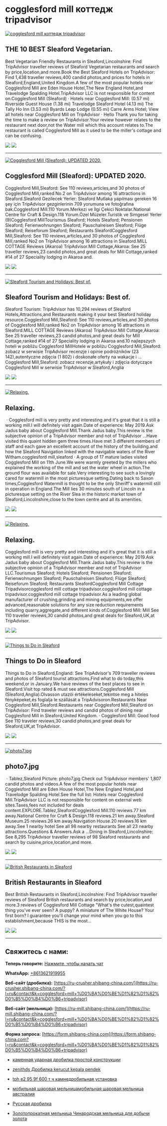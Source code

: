 # cogglesford mill коттедж tripadvisor

<a href="https://swt.shibang-china.com/?l=ru&img&k=cogglesford+mill+%D0%BA%D0%BE%D1%82%D1%82%D0%B5%D0%B4%D0%B6+tripadvisor" target="_blank">![cogglesford mill коттедж tripadvisor](http://static.shibang-china.com/all-800x300/182.jpg)</a>

## THE 10 BEST Sleaford Vegetarian.
Best Vegetarian Friendly Restaurants in Sleaford,Lincolnshire: Find TripAdvisor traveller reviews of Sleaford Vegetarian restaurants and search by price,location,and more.Book the Best Sleaford Hotels on TripAdvisor: Find 1,438 traveller reviews,400 candid photos,and prices for hotels in Sleaford,England,United Kingdom.A few of the most popular hotels near Cogglesford Mill are Eden House Hotel,The New England Hotel,and Travelodge Spalding Hotel.TripAdvisor LLC is not responsible for content on.Cogglesford Mill (Sleaford)&nbsp;&#0183;&#32;Hotels near Cogglesford Mill: (0.57 mi) Riverside Guest House (1.38 mi) Travelodge Sleaford Hotel (4.13 mi) The Tally Ho Inn (3.53 mi) Byards Leap Lodge (0.55 mi) Carre Arms Hotel; View all hotels near Cogglesford Mill on TripAdvisor&nbsp;&#0183;&#32;Hello Thank you for taking the time to make a review on TripAdvisor.Your review however relates to the restaurant next door,not the Water mill which this account relates to.The restaurant is called Cogglesford Mill as it used to be the miller's cottage and can be confusing.


<a href="https://whatsapp.shibangsoft.com/WhatsApp.php" target="_blank" title="WhatsApp">![](http://static.shibang-china.com/icon/whatsapp.png)</a> <a href="https://swt.shibang-china.com/?l=ru&icon&k=cogglesford+mill+%D0%BA%D0%BE%D1%82%D1%82%D0%B5%D0%B4%D0%B6+tripadvisor" target="_blank">![](http://static.shibang-china.com/icon/chat-ru.png)</a>

---

<a href="https://swt.shibang-china.com/?l=ru&img&k=cogglesford+mill+%D0%BA%D0%BE%D1%82%D1%82%D0%B5%D0%B4%D0%B6+tripadvisor" target="_blank">![Cogglesford Mill (Sleaford): UPDATED 2020.](http://static.shibang-china.com/all-800x300/943.jpg)</a>

## Cogglesford Mill (Sleaford): UPDATED 2020.
Cogglesford Mill,Sleaford: See 110 reviews,articles,and 30 photos of Cogglesford Mill,ranked No.2 on TripAdvisor among 16 attractions in Sleaford.Sleaford Gezilecek Yerler: Sleaford Mutlaka yapılması gereken 16 şey i&#231;in TripAdvisor gezginlerinin 709 yorumuna ve fotoğrafına bak.Cogglesford Mill.110 Yorum.Merkezi ve İlgi &#199;ekici Noktalar.National Centre for Craft &amp; Design.118 Yorum.&#214;zel M&#252;zeler.Turistik ve Simgesel Yerler (9)Cogglesford MillTourismus Sleaford; Hotels Sleaford; Pensionen Sleaford; Ferienwohnungen Sleaford; Pauschalreisen Sleaford; Fl&#252;ge Sleaford; Reiseforum Sleaford; Restaurants SleafordCogglesford Mill,Sleaford: See 110 reviews,articles,and 30 photos of Cogglesford Mill,ranked No2 on TripAdvisor among 16 attractions in Sleaford.MILL COTTAGE Reviews (Akaroa) TripAdvisor.Mill Cottage,Akaroa: See 25 traveller reviews,23 candid photos,and great deals for Mill Cottage,ranked #14 of 27 Speciality lodging in Akaroa and.


<a href="https://whatsapp.shibangsoft.com/WhatsApp.php" target="_blank" title="WhatsApp">![](http://static.shibang-china.com/icon/whatsapp.png)</a> <a href="https://swt.shibang-china.com/?l=ru&icon&k=cogglesford+mill+%D0%BA%D0%BE%D1%82%D1%82%D0%B5%D0%B4%D0%B6+tripadvisor" target="_blank">![](http://static.shibang-china.com/icon/chat-ru.png)</a>

---

<a href="https://swt.shibang-china.com/?l=ru&img&k=cogglesford+mill+%D0%BA%D0%BE%D1%82%D1%82%D0%B5%D0%B4%D0%B6+tripadvisor" target="_blank">![Sleaford Tourism and Holidays: Best of.](http://static.shibang-china.com/all-800x300/1209.jpg)</a>

## Sleaford Tourism and Holidays: Best of.
Sleaford Tourism: TripAdvisor has 10,294 reviews of Sleaford Hotels,Attractions,and Restaurants making it your best Sleaford holiday resource.Cogglesford Mill,Sleaford: See 110 reviews,articles,and 30 photos of Cogglesford Mill,ranked No2 on TripAdvisor among 16 attractions in Sleaford.MILL COTTAGE Reviews (Akaroa) TripAdvisor.Mill Cottage,Akaroa: See 25 traveller reviews,23 candid photos,and great deals for Mill Cottage,ranked #14 of 27 Speciality lodging in Akaroa and.10 najlepszych hoteli w pobliżu Cogglesford MillHotele w pobliżu Cogglesford Mill,Sleaford: zobacz w serwisie TripAdvisor recenzje i opinie podr&#243;żnik&#243;w (23 142),autentyczne zdjęcia (1 802) i doskonałe oferty na wakacje i …Cogglesford Mill,Sleaford: zobacz recenzje,artykuły i zdjęcia dotyczące Cogglesford Mill w serwisie TripAdvisor w Sleaford,Anglia


<a href="https://whatsapp.shibangsoft.com/WhatsApp.php" target="_blank" title="WhatsApp">![](http://static.shibang-china.com/icon/whatsapp.png)</a> <a href="https://swt.shibang-china.com/?l=ru&icon&k=cogglesford+mill+%D0%BA%D0%BE%D1%82%D1%82%D0%B5%D0%B4%D0%B6+tripadvisor" target="_blank">![](http://static.shibang-china.com/icon/chat-ru.png)</a>

---

<a href="https://swt.shibang-china.com/?l=ru&img&k=cogglesford+mill+%D0%BA%D0%BE%D1%82%D1%82%D0%B5%D0%B4%D0%B6+tripadvisor" target="_blank">![Relaxing.](http://static.shibang-china.com/all-800x300/235.jpg)</a>

## Relaxing.
&nbsp;&#0183;&#32;Cogglesford mill is very pretty and interesting and it's great that it is still a working mill.I will definitely visit again.Date of experience: May 2019.Ask Jadus baby about Cogglesford Mill.Thank Jadus baby.This review is the subjective opinion of a TripAdvisor member and not of TripAdvisor …Have visited this quaint hidden gem three times.Have met 3 different members of staff and each gave an excellent account of the history of the building.and how the Sleaford Navigation linked with the navigable waters of the River Witham.cogglesford mill,sleaford&nbsp;&#0183;&#32;A group of 17 mature ladies visited Cogglesford Mill on 11th June.We were warmly greeted by the millers who explained the working of the mill and set the water wheel in action.The ground flour was available for sale.Very interesting to see such a lovingly cared for watermill in the most picturesque setting.Dating back to Saxon times,Cogglesford Watermill is thought to be the only Sheriff's watermill still in operation in England.The Mill lies 30 minutes south of Lincoln in a picturesque setting on the River Slea in the historic market town of Sleaford,Lincolnshire,close to the town centre and all its amenities.


<a href="https://whatsapp.shibangsoft.com/WhatsApp.php" target="_blank" title="WhatsApp">![](http://static.shibang-china.com/icon/whatsapp.png)</a> <a href="https://swt.shibang-china.com/?l=ru&icon&k=cogglesford+mill+%D0%BA%D0%BE%D1%82%D1%82%D0%B5%D0%B4%D0%B6+tripadvisor" target="_blank">![](http://static.shibang-china.com/icon/chat-ru.png)</a>

---

<a href="https://swt.shibang-china.com/?l=ru&img&k=cogglesford+mill+%D0%BA%D0%BE%D1%82%D1%82%D0%B5%D0%B4%D0%B6+tripadvisor" target="_blank">![Relaxing.](http://static.shibang-china.com/all-800x300/1332.jpg)</a>

## Relaxing.
Cogglesford mill is very pretty and interesting and it's great that it is still a working mill.I will definitely visit again.Date of experience: May 2019.Ask Jadus baby about Cogglesford Mill.Thank Jadus baby.This review is the subjective opinion of a TripAdvisor member and not of TripAdvisor LLC.Tourismus Sleaford; Hotels Sleaford; Pensionen Sleaford; Ferienwohnungen Sleaford; Pauschalreisen Sleaford; Fl&#252;ge Sleaford; Reiseforum Sleaford; Restaurants SleafordCogglesford Mill Cottage Tripadvisorcogglesford mill cottage tripadvisor.cogglesford mill cottage tripadvisor.cogglesford mill cottage tripadvisor.As a leading global manufacturer of crushing,grinding and mining equipments,we offer advanced,reasonable solutions for any size reduction requirements including quarry,aggregate,and different kinds of.Cogglesford Mill: Mill See 110 traveller reviews,30 candid photos,and great deals for Sleaford,UK,at TripAdvisor.


<a href="https://whatsapp.shibangsoft.com/WhatsApp.php" target="_blank" title="WhatsApp">![](http://static.shibang-china.com/icon/whatsapp.png)</a> <a href="https://swt.shibang-china.com/?l=ru&icon&k=cogglesford+mill+%D0%BA%D0%BE%D1%82%D1%82%D0%B5%D0%B4%D0%B6+tripadvisor" target="_blank">![](http://static.shibang-china.com/icon/chat-ru.png)</a>

---

<a href="https://swt.shibang-china.com/?l=ru&img&k=cogglesford+mill+%D0%BA%D0%BE%D1%82%D1%82%D0%B5%D0%B4%D0%B6+tripadvisor" target="_blank">![Things to Do in Sleaford](http://static.shibang-china.com/all-800x300/816.jpg)</a>

## Things to Do in Sleaford
Things to Do in Sleaford,England: See TripAdvisor's 709 traveller reviews and photos of Sleaford tourist attractions.Find what to do today,this weekend,or in January.We have reviews of the best places to see in Sleaford.Visit top rated &amp; must see attractions.Cogglesford Mill (Sleaford,Anglia).Olvasson utaz&#243;i &#233;rt&#233;kel&#233;seket,tekintse meg a hiteles f&#233;nyk&#233;peket,&#233;s foglalja le sz&#225;ll&#225;s&#225;t a TripAdvisoron.Restaurants Near Cogglesford Mill,Sleaford.Restaurants near Cogglesford Mill,Sleaford on TripAdvisor: Find traveler reviews and candid photos of dining near Cogglesford Mill in Sleaford,United Kingdom.&nbsp;&#0183;&#32;Cogglesford Mill: Good food See 110 traveler reviews,30 candid photos,and great deals for Sleaford,UK,at TripAdvisor.


<a href="https://whatsapp.shibangsoft.com/WhatsApp.php" target="_blank" title="WhatsApp">![](http://static.shibang-china.com/icon/whatsapp.png)</a> <a href="https://swt.shibang-china.com/?l=ru&icon&k=cogglesford+mill+%D0%BA%D0%BE%D1%82%D1%82%D0%B5%D0%B4%D0%B6+tripadvisor" target="_blank">![](http://static.shibang-china.com/icon/chat-ru.png)</a>

---

<a href="https://swt.shibang-china.com/?l=ru&img&k=cogglesford+mill+%D0%BA%D0%BE%D1%82%D1%82%D0%B5%D0%B4%D0%B6+tripadvisor" target="_blank">![photo7.jpg](http://static.shibang-china.com/all-800x300/822.jpg)</a>

## photo7.jpg
&nbsp;&#0183;&#32;Tablez,Sleaford Picture: photo7.jpg Check out TripAdvisor members' 1,807 candid photos and videos.A few of the most popular hotels near Cogglesford Mill are Eden House Hotel,The New England Hotel,and Travelodge Spalding Hotel.See the full list: Hotels near Cogglesford Mill.TripAdvisor LLC is not responsible for content on external web sites.Taxes,fees not included for deals content.EXPLORE.Tablez,SleafordCogglesford Mill.110 reviews.77 km away.National Centre for Craft &amp; Design.118 reviews.21 km away.Sleaford Museum.25 reviews.26 km away.Navigation House.20 reviews.16 km away.See 1 nearby hotel See all 98 nearby restaurants See all 23 nearby attractions.Questions &amp; Answers.Ask a …Dining in Sleaford,Lincolnshire: See 8,295 TripAdvisor traveller reviews of 98 Sleaford restaurants and search by cuisine,price,location,and more.


<a href="https://whatsapp.shibangsoft.com/WhatsApp.php" target="_blank" title="WhatsApp">![](http://static.shibang-china.com/icon/whatsapp.png)</a> <a href="https://swt.shibang-china.com/?l=ru&icon&k=cogglesford+mill+%D0%BA%D0%BE%D1%82%D1%82%D0%B5%D0%B4%D0%B6+tripadvisor" target="_blank">![](http://static.shibang-china.com/icon/chat-ru.png)</a>

---

<a href="https://swt.shibang-china.com/?l=ru&img&k=cogglesford+mill+%D0%BA%D0%BE%D1%82%D1%82%D0%B5%D0%B4%D0%B6+tripadvisor" target="_blank">![British Restaurants in Sleaford](http://static.shibang-china.com/all-800x300/538.jpg)</a>

## British Restaurants in Sleaford
Best British Restaurants in Sleaford,Lincolnshire: Find TripAdvisor traveller reviews of Sleaford British restaurants and search by price,location,and more.3 reviews of Cogglesford Mill Cottage &quot;What's the cutest,quaintest thing you've ever seen? A puppy? A miniature of The White House? Your first born? I guarantee you'll change your mind when you go to this establishment,because THIS is the most…

<a href="https://whatsapp.shibangsoft.com/WhatsApp.php" target="_blank" title="WhatsApp">![](http://static.shibang-china.com/icon/whatsapp.png)</a> <a href="https://swt.shibang-china.com/?l=ru&icon&k=cogglesford+mill+%D0%BA%D0%BE%D1%82%D1%82%D0%B5%D0%B4%D0%B6+tripadvisor" target="_blank">![](http://static.shibang-china.com/icon/chat-ru.png)</a>

---
## Свяжитесь с нами:

**Теперь говорите:** [Нажмите, чтобы начать чат](https://swt.shibang-china.com?l=ru&contact&k=cogglesford+mill+%D0%BA%D0%BE%D1%82%D1%82%D0%B5%D0%B4%D0%B6+tripadvisor)

**WhatsApp:**  [+8613621919955](https://whatsapp.shibangsoft.com/WhatsApp.php)

**Веб-сайт (дробилка):** [https://ru-crusher.shibang-china.com/](https://ru-crusher.shibang-china.com/?l=ru&contact&k=cogglesford+mill+%D0%BA%D0%BE%D1%82%D1%82%D0%B5%D0%B4%D0%B6+tripadvisor)

**Веб-сайт (мельница):** [https://ru-mill.shibang-china.com/](https://ru-mill.shibang-china.com/?l=ru&contact&k=cogglesford+mill+%D0%BA%D0%BE%D1%82%D1%82%D0%B5%D0%B4%D0%B6+tripadvisor)

**Форма запроса:** [https://form.shibang-china.com](https://form.shibang-china.com?l=ru&contact&k=cogglesford+mill+%D0%BA%D0%BE%D1%82%D1%82%D0%B5%D0%B4%D0%B6+tripadvisor)

* [каменная ударная дробилка простой конструкции](../124/%D0%BA%D0%B0%D0%BC%D0%B5%D0%BD%D0%BD%D0%B0%D1%8F%20%D1%83%D0%B4%D0%B0%D1%80%D0%BD%D0%B0%D1%8F%20%D0%B4%D1%80%D0%BE%D0%B1%D0%B8%D0%BB%D0%BA%D0%B0%20%D0%BF%D1%80%D0%BE%D1%81%D1%82%D0%BE%D0%B9%20%D0%BA%D0%BE%D0%BD%D1%81%D1%82%D1%80%D1%83%D0%BA%D1%86%D0%B8%D0%B8.md)

* [zenithds Дробилка kerucut kepala pendek](../124/zenithds%20%D0%94%D1%80%D0%BE%D0%B1%D0%B8%D0%BB%D0%BA%D0%B0%20kerucut%20kepala%20pendek.md)

* [tph e2 95 9f 600 т  ч камнедробильная установка](../122/tph%20e2%2095%209f%20600%20%D1%82%20%20%D1%87%20%D0%BA%D0%B0%D0%BC%D0%BD%D0%B5%D0%B4%D1%80%D0%BE%D0%B1%D0%B8%D0%BB%D1%8C%D0%BD%D0%B0%D1%8F%20%D1%83%D1%81%D1%82%D0%B0%D0%BD%D0%BE%D0%B2%D0%BA%D0%B0.md)

* [мобильная шаровая мельницамобильная шаровая мельница австралия](../125/%D0%BC%D0%BE%D0%B1%D0%B8%D0%BB%D1%8C%D0%BD%D0%B0%D1%8F%20%D1%88%D0%B0%D1%80%D0%BE%D0%B2%D0%B0%D1%8F%20%D0%BC%D0%B5%D0%BB%D1%8C%D0%BD%D0%B8%D1%86%D0%B0%D0%BC%D0%BE%D0%B1%D0%B8%D0%BB%D1%8C%D0%BD%D0%B0%D1%8F%20%D1%88%D0%B0%D1%80%D0%BE%D0%B2%D0%B0%D1%8F%20%D0%BC%D0%B5%D0%BB%D1%8C%D0%BD%D0%B8%D1%86%D0%B0%20%D0%B0%D0%B2%D1%81%D1%82%D1%80%D0%B0%D0%BB%D0%B8%D1%8F.md)

* [Русская дробилка](../123/%D0%A0%D1%83%D1%81%D1%81%D0%BA%D0%B0%D1%8F%20%D0%B4%D1%80%D0%BE%D0%B1%D0%B8%D0%BB%D0%BA%D0%B0.md)

* [Золотопрокатная мельница Чинародская мельница для добычи золота](../124/%D0%97%D0%BE%D0%BB%D0%BE%D1%82%D0%BE%D0%BF%D1%80%D0%BE%D0%BA%D0%B0%D1%82%D0%BD%D0%B0%D1%8F%20%D0%BC%D0%B5%D0%BB%D1%8C%D0%BD%D0%B8%D1%86%D0%B0%20%D0%A7%D0%B8%D0%BD%D0%B0%D1%80%D0%BE%D0%B4%D1%81%D0%BA%D0%B0%D1%8F%20%D0%BC%D0%B5%D0%BB%D1%8C%D0%BD%D0%B8%D1%86%D0%B0%20%D0%B4%D0%BB%D1%8F%20%D0%B4%D0%BE%D0%B1%D1%8B%D1%87%D0%B8%20%D0%B7%D0%BE%D0%BB%D0%BE%D1%82%D0%B0.md)
